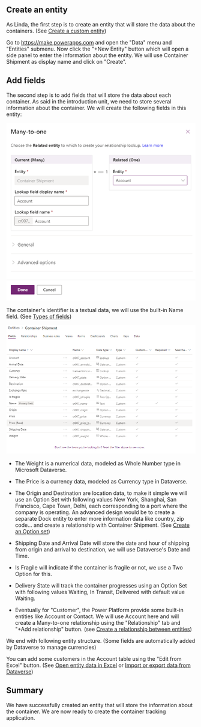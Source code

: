 ## Create an entity

As Linda, the first step is to create an entity that will store the data about the containers. (See [Create a custom entity](https://docs.microsoft.com/powerapps/maker/common-data-service/data-platform-create-entity))

Go to <https://make.powerapps.com> and open the "Data" menu and "Entities" submenu. Now click the "+New Entity" button which will open a side panel to enter the information about the entity. We will use Container Shipment as display name and click on "Create".

## Add fields

The second step is to add fields that will store the data about each container. As said in the introduction unit, we need to store several information about the container. We will create the following fields in this entity:

![Current (Many) Container Shipment entity and its related entity Related (One) Account entity.](../media/image2.png)

The container's identifier is a textual data, we will use the built-in Name field. (See [Types of fields](https://docs.microsoft.com/powerapps/maker/common-data-service/types-of-fields))

![Entities > Container Shipment on the Fields tab lists the fields and marks Name as the Primary Field.](../media/image3.png)

- The Weight is a numerical data, modeled as Whole Number type in Microsoft Dataverse.

- The Price is a currency data, modeled as Currency type in Dataverse.

- The Origin and Destination are location data, to make it simple we will use an Option Set with following values New York, Shanghai, San Francisco, Cape Town, Delhi, each corresponding to a port where the company is operating. An advanced design would be to create a separate Dock entity to enter more information data like country, zip code... and create a relationship with Container Shipment. (See [Create an Option set](https://docs.microsoft.com/powerapps/maker/common-data-service/custom-picklists))

- Shipping Date and Arrival Date will store the date and hour of shipping from origin and arrival to destination, we will use Dataverse's Date and Time.

- Is Fragile will indicate if the container is fragile or not, we use a Two Option for this.

- Delivery State will track the container progresses using an Option Set with following values Waiting, In Transit, Delivered with default value Waiting.

- Eventually for "Customer", the Power Platform provide some built-in entities like Account or Contact. We will use Account here and will create a Many-to-one relationship using the "Relationship" tab and "+Add relationship" button. (see [Create a relationship between entities](https://docs.microsoft.com/powerapps/maker/common-data-service/data-platform-entity-lookup))

We end with following entity structure. (Some fields are automatically added by Dataverse to manage currencies)

You can add some customers in the Account table using the "Edit from Excel" button. (See [Open entity data in Excel](https://docs.microsoft.com/powerapps/maker/common-data-service/data-platform-excel-addin) or [Import or export data from Dataverse](https://docs.microsoft.com/powerapps/maker/common-data-service/data-platform-import-export))

## Summary

We have successfully created an entity that will store the information about the container. We are now ready to create the container tracking application.
